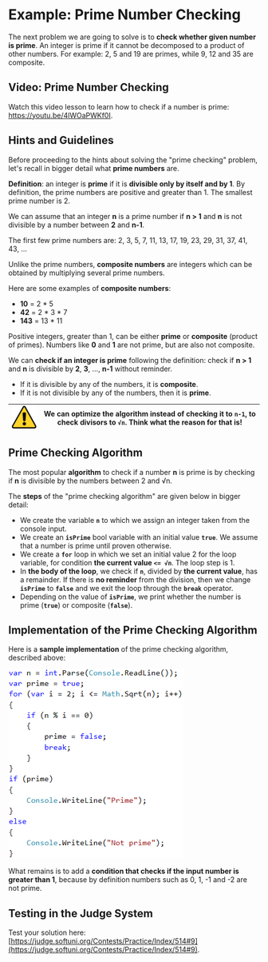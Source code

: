 # Example: Prime Number Checking

The next problem we are going to solve is to **check whether given number is prime**. An integer is prime if it cannot be decomposed to a product of other numbers. For example: 2, 5 and 19 are primes, while 9, 12 and 35 are composite.

## Video: Prime Number Checking

Watch this video lesson to learn how to check if a number is prime: https://youtu.be/4lWOaPWKf0I.

## Hints and Guidelines

Before proceeding to the hints about solving the "prime checking" problem, let's recall in bigger detail what **prime numbers** are.

**Definition**: an integer is **prime** if it is **divisible only by itself and by 1**. By definition, the prime numbers are positive and greater than 1. The smallest prime number is 2.

We can assume that an integer **n** is a prime number if **n > 1** and **n** is not divisible by a number between **2** and **n-1**.

The first few prime numbers are: 2, 3, 5, 7, 11, 13, 17, 19, 23, 29, 31, 37, 41, 43, …

Unlike the prime numbers, **composite numbers** are integers which can be obtained by multiplying several prime numbers.

Here are some examples of **composite numbers**:

* **10** = 2 \* 5
* **42** = 2 \* 3 \* 7
* **143** = 13 \* 11

Positive integers, greater than 1, can be either **prime** or **composite** (product of primes). Numbers like **0** and **1** are not prime, but are also not composite.

We can **check if an integer is prime** following the definition: check if **n > 1** and **n** is divisible by **2**, **3**, …, **n-1** without reminder.

* If it is divisible by any of the numbers, it is **composite**.
* If it is not divisible by any of the numbers, then it is **prime**.

| ![](../../../../assets/alert-icon.png) | We can optimize the algorithm instead of checking it to **`n-1`**, to check divisors to **`√n`**. Think what the reason for that is! |
| -------------------------------------- | ------------------------------------------------------------------------------------------------------------------------------------ |

## Prime Checking Algorithm

The most popular **algorithm** to check if a number **n** is prime is by checking if **n** is divisible by the numbers between 2 and √n.

The **steps** of the "prime checking algorithm" are given below in bigger detail:

* We create the variable **`n`** to which we assign an integer taken from the console input.
* We create an **`isPrime`** bool variable with an initial value **`true`**. We assume that a number is prime until proven otherwise.
* We create a **`for`** loop in which we set an initial value 2 for the loop variable, for condition **the current value `<= √n`**. The loop step is 1.
* In **the body of the loop**, we check if **`n`**, divided by **the current value**, has a remainder. If there is **no reminder** from the division, then we change **`isPrime`** to **`false`** and we exit the loop through the **`break`** operator.
* Depending on the value of **`isPrime`**, we print whether the number is prime (**`true`**) or composite (**`false`**).

## Implementation of the Prime Checking Algorithm

Here is a **sample implementation** of the prime checking algorithm, described above:

![](../../../../assets/chapter-7-images/10.Check-if-prime-01.png)

What remains is to add a **condition that checks if the input number is greater than 1**, because by definition numbers such as 0, 1, -1 and -2 are not prime.

## Testing in the Judge System

Test your solution here: [https://judge.softuni.org/Contests/Practice/Index/514#9](https://judge.softuni.org/Contests/Practice/Index/514#9).
